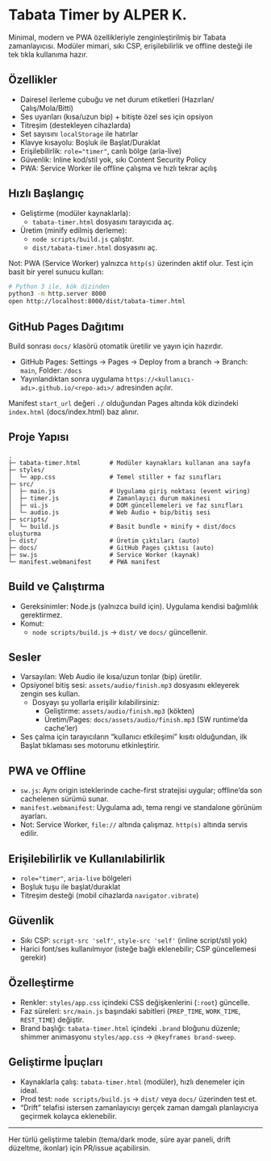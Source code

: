 # Tabata Timer by ALPER K.

Minimal, modern ve PWA özellikleriyle zenginleştirilmiş bir Tabata zamanlayıcısı. Modüler mimari, sıkı CSP, erişilebilirlik ve offline desteği ile tek tıkla kullanıma hazır.

## Özellikler
- Dairesel ilerleme çubuğu ve net durum etiketleri (Hazırlan/Çalış/Mola/Bitti)
- Ses uyarıları (kısa/uzun bip) + bitişte özel ses için opsiyon
- Titreşim (destekleyen cihazlarda)
- Set sayısını `localStorage` ile hatırlar
- Klavye kısayolu: Boşluk ile Başlat/Duraklat
- Erişilebilirlik: `role="timer"`, canlı bölge (aria-live)
- Güvenlik: Inline kod/stil yok, sıkı Content Security Policy
- PWA: Service Worker ile offline çalışma ve hızlı tekrar açılış

## Hızlı Başlangıç
- Geliştirme (modüler kaynaklarla):
  - `tabata-timer.html` dosyasını tarayıcıda aç.
- Üretim (minify edilmiş derleme):
  - `node scripts/build.js` çalıştır.
  - `dist/tabata-timer.html` dosyasını aç.

Not: PWA (Service Worker) yalnızca `http(s)` üzerinden aktif olur. Test için basit bir yerel sunucu kullan:

```bash
# Python 3 ile, kök dizinden
python3 -m http.server 8000
open http://localhost:8000/dist/tabata-timer.html
```

## GitHub Pages Dağıtımı
Build sonrası `docs/` klasörü otomatik üretilir ve yayın için hazırdır.
- GitHub Pages: Settings → Pages → Deploy from a branch → Branch: `main`, Folder: `/docs`
- Yayınlandıktan sonra uygulama `https://<kullanıcı-adı>.github.io/<repo-adı>/` adresinden açılır.

Manifest `start_url` değeri `./` olduğundan Pages altında kök dizindeki `index.html` (docs/index.html) baz alınır.

## Proje Yapısı
```
.
├─ tabata-timer.html        # Modüler kaynakları kullanan ana sayfa
├─ styles/
│  └─ app.css               # Temel stiller + faz sınıfları
├─ src/
│  ├─ main.js               # Uygulama giriş noktası (event wiring)
│  ├─ timer.js              # Zamanlayıcı durum makinesi
│  ├─ ui.js                 # DOM güncellemeleri ve faz sınıfları
│  └─ audio.js              # Web Audio + bip/bitiş sesi
├─ scripts/
│  └─ build.js              # Basit bundle + minify + dist/docs oluşturma
├─ dist/                    # Üretim çıktıları (auto)
├─ docs/                    # GitHub Pages çıktısı (auto)
├─ sw.js                    # Service Worker (kaynak)
└─ manifest.webmanifest     # PWA manifest
```

## Build ve Çalıştırma
- Gereksinimler: Node.js (yalnızca build için). Uygulama kendisi bağımlılık gerektirmez.
- Komut:
  - `node scripts/build.js` → `dist/` ve `docs/` güncellenir.

## Sesler
- Varsayılan: Web Audio ile kısa/uzun tonlar (bip) üretilir.
- Opsiyonel bitiş sesi: `assets/audio/finish.mp3` dosyasını ekleyerek zengin ses kullan.
  - Dosyayı şu yollarla erişilir kılabilirsiniz:
    - Geliştirme: `assets/audio/finish.mp3` (kökten)
    - Üretim/Pages: `docs/assets/audio/finish.mp3` (SW runtime’da cache’ler)
- Ses çalma için tarayıcıların “kullanıcı etkileşimi” kısıtı olduğundan, ilk Başlat tıklaması ses motorunu etkinleştirir.

## PWA ve Offline
- `sw.js`: Aynı origin isteklerinde cache-first stratejisi uygular; offline’da son cachelenen sürümü sunar.
- `manifest.webmanifest`: Uygulama adı, tema rengi ve standalone görünüm ayarları.
- Not: Service Worker, `file://` altında çalışmaz. `http(s)` altında servis edilir.

## Erişilebilirlik ve Kullanılabilirlik
- `role="timer"`, `aria-live` bölgeleri
- Boşluk tuşu ile başlat/duraklat
- Titreşim desteği (mobil cihazlarda `navigator.vibrate`)

## Güvenlik
- Sıkı CSP: `script-src 'self'`, `style-src 'self'` (inline script/stil yok)
- Harici font/ses kullanılmıyor (isteğe bağlı eklenebilir; CSP güncellemesi gerekir)

## Özelleştirme
- Renkler: `styles/app.css` içindeki CSS değişkenlerini (`:root`) güncelle.
- Faz süreleri: `src/main.js` başındaki sabitleri (`PREP_TIME`, `WORK_TIME`, `REST_TIME`) değiştir.
- Brand başlığı: `tabata-timer.html` içindeki `.brand` bloğunu düzenle; shimmer animasyonu `styles/app.css` → `@keyframes brand-sweep`.

## Geliştirme İpuçları
- Kaynaklarla çalış: `tabata-timer.html` (modüler), hızlı denemeler için ideal.
- Prod test: `node scripts/build.js` → `dist/` veya `docs/` üzerinden test et.
- “Drift” telafisi istersen zamanlayıcıyı gerçek zaman damgalı planlayıcıya geçirmek kolayca eklenebilir.

---
Her türlü geliştirme talebin (tema/dark mode, süre ayar paneli, drift düzeltme, ikonlar) için PR/issue açabilirsin.

